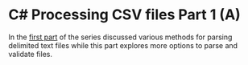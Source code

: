 # C# Processing CSV files Part 1 (A)

In the [first part](https://social.technet.microsoft.com/wiki/contents/articles/52030.c-processing-csv-files-part-1.aspx) of the series discussed various methods for parsing delimited text files while this part explores more options to parse and validate files.
